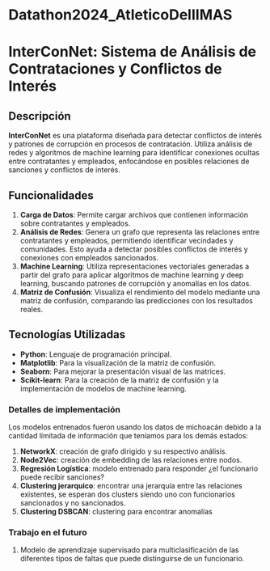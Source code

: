 # Datathon2024_AtleticoDelIIMAS

# InterConNet: Sistema de Análisis de Contrataciones y Conflictos de Interés

## Descripción

**InterConNet** es una plataforma diseñada para detectar conflictos de interés y patrones de corrupción en procesos de contratación. Utiliza análisis de redes y algoritmos de machine learning para identificar conexiones ocultas entre contratantes y empleados, enfocándose en posibles relaciones de sanciones y conflictos de interés.

## Funcionalidades

1. **Carga de Datos**: Permite cargar archivos que contienen información sobre contratantes y empleados.
2. **Análisis de Redes**: Genera un grafo que representa las relaciones entre contratantes y empleados, permitiendo identificar vecindades y comunidades. Esto ayuda a detectar posibles conflictos de interés y conexiones con empleados sancionados.
3. **Machine Learning**: Utiliza representaciones vectoriales generadas a partir del grafo para aplicar algoritmos de machine learning y deep learning, buscando patrones de corrupción y anomalías en los datos.
4. **Matriz de Confusión**: Visualiza el rendimiento del modelo mediante una matriz de confusión, comparando las predicciones con los resultados reales.

## Tecnologías Utilizadas

- **Python**: Lenguaje de programación principal.
- **Matplotlib**: Para la visualización de la matriz de confusión.
- **Seaborn**: Para mejorar la presentación visual de las matrices.
- **Scikit-learn**: Para la creación de la matriz de confusión y la implementación de modelos de machine learning.


### Detalles de implementación

Los modelos entrenados fueron usando los datos de michoacán debido a la cantidad límitada de información que teníamos para los demás estados:

1. **NetworkX**: creación de grafo dirigido y su respectivo análisis.
2. **Node2Vec**: creación de embedding de las relaciones entre nodos.
3. **Regresión Logística**: modelo entrenado para responder ¿el funcionario puede recibir sanciones?
4. **Clustering jerarquico**: encontrar una jerarquía entre las relaciones existentes, se esperan dos clusters siendo uno con funcionarios sancionados y no sancionados.
5. **Clustering DSBCAN**: clustering para encontrar anomalías

### Trabajo en el futuro

1. Modelo de aprendizaje supervisado para multiclasificación de las diferentes tipos de faltas que puede distinguirse de un funcionario.
